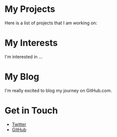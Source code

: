 # My Projects
Here is a list of projects that I am working on:
# My Interests
I'm interested in ...
# My Blog
I'm really excited to blog my journey on GitHub.com.
# Get in Touch
<ul>
<li><a href="https://twitter/com/{{ site.twitter_username }}">Twitter</a></li>
<li><a href="https://github.com/{{ site.github_username }}">GitHub</a></li>
</ul>
